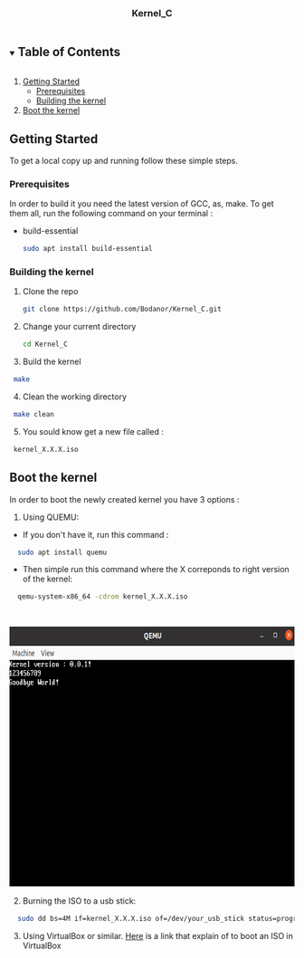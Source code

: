 
<br />
<p align="center">
  <a href="https://github.com/Bodanor/Kernel_C">
  </a>

  <h3 align="center">Kernel_C</h3>
  </p>
</p>


<details open="open">
  <summary><h2 style="display: inline-block">Table of Contents</h2></summary>
  <ol>
    <li>
      <a href="#getting-started">Getting Started</a>
      <ul>
        <li><a href="#prerequisites">Prerequisites</a></li>
        <li><a href="#building-the-kernel">Building the kernel</a></li>
      </ul>
    </li>
    <li><a href="#boot-the-kernel">Boot the kernel</a></li>
  </ol>
</details>


## Getting Started

To get a local copy up and running follow these simple steps.

### Prerequisites

In order to build it you need the latest version of GCC, as, make.
To get them all, run the following command on your terminal :

* build-essential
  ```sh
  sudo apt install build-essential
  ```

### Building the kernel

1. Clone the repo
   ```sh
   git clone https://github.com/Bodanor/Kernel_C.git
   ```
2. Change your current directory
   ```sh
   cd Kernel_C
   ```
3. Build the kernel
  ```sh
   make
   ```
4. Clean the working directory
  ```sh
   make clean
   ```
5. You sould know get a new file called :
  ```sh
   kernel_X.X.X.iso
   ```


## Boot the kernel

In order to boot the newly created kernel you have 3 options :

1. Using QUEMU:
* If you don't have it, run this command :
```sh
  sudo apt install quemu
  ```
* Then simple run this command where the X correponds to right version of the kernel:
```sh
  qemu-system-x86_64 -cdrom kernel_X.X.X.iso
  ```

<br />
<p align="center">
  <a href="https://github.com/Bodanor/Kernel_C">
    <img src="images/qemu_screenshot.png" alt="Logo" width="715" height="459">
  </a>
</p>

2. Burning the ISO to a usb stick:
```sh
  sudo dd bs=4M if=kernel_X.X.X.iso of=/dev/your_usb_stick status=progress oflag=sync
  ```
3. Using VirtualBox or similar. [Here](https://docs.oracle.com/cd/E26217_01/E26796/html/qs-create-vm.html) is a link that explain of to boot an ISO in VirtualBox

